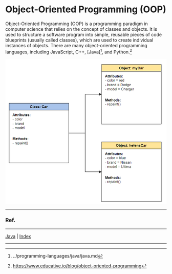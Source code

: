 # Object-Oriented Programming (OOP)

Object-Oriented Programming (OOP) is a programming paradigm in computer science that relies on the concept of classes and objects. It is used to structure a software program into simple, reusable pieces of code blueprints (usually called classes), which are used to create individual instances of objects. There are many object-oriented programming languages, including JavaScript, C++, [Java][^2], and Python.[^1]

![class-diagram.png](../../img/class-diagram.png)
_____

### Ref.

[^1]: https://www.educative.io/blog/object-oriented-programming
[^2]: ../programming-languages/java/java.md

___

[Java](../programming-languages/java/java.md#whatss-oop) |
[Index](../common/table-of-contents.md)

___